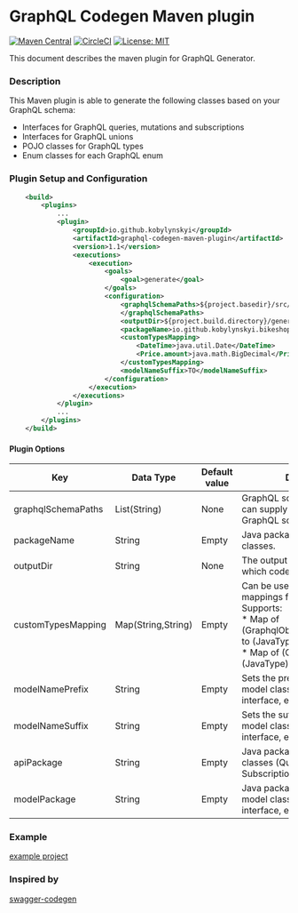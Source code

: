 # GraphQL Codegen Maven plugin #

[![Maven Central](https://maven-badges.herokuapp.com/maven-central/io.github.kobylynskyi/graphql-codegen-maven-plugin/badge.svg)](https://maven-badges.herokuapp.com/maven-central/io.github.kobylynskyi/graphql-codegen-maven-plugin)
[![CircleCI](https://circleci.com/gh/kobylynskyi/graphql-java-codegen-maven-plugin/tree/master.svg?style=svg)](https://circleci.com/gh/kobylynskyi/graphql-java-codegen-maven-plugin/tree/master)
[![License: MIT](https://img.shields.io/badge/License-MIT-yellow.svg)](https://opensource.org/licenses/MIT)

This document describes the maven plugin for GraphQL Generator.

### Description

This Maven plugin is able to generate the following classes based on your GraphQL schema:
* Interfaces for GraphQL queries, mutations and subscriptions
* Interfaces for GraphQL unions
* POJO classes for GraphQL types
* Enum classes for each GraphQL enum

### Plugin Setup and Configuration

```xml
    <build>
        <plugins>
            ...
            <plugin>
                <groupId>io.github.kobylynskyi</groupId>
                <artifactId>graphql-codegen-maven-plugin</artifactId>
                <version>1.1</version>
                <executions>
                    <execution>
                        <goals>
                            <goal>generate</goal>
                        </goals>
                        <configuration>
                            <graphqlSchemaPaths>${project.basedir}/src/main/resources/schema.graphqls
                            </graphqlSchemaPaths>
                            <outputDir>${project.build.directory}/generated-sources/graphql</outputDir>
                            <packageName>io.github.kobylynskyi.bikeshop.graphql.model</packageName>
                            <customTypesMapping>
                                <DateTime>java.util.Date</DateTime>
                                <Price.amount>java.math.BigDecimal</Price.amount>
                            </customTypesMapping>
                            <modelNameSuffix>TO</modelNameSuffix>
                        </configuration>
                    </execution>
                </executions>
            </plugin>
            ...
        </plugins>
    </build>
```


#### Plugin Options

| Key                     | Data Type          | Default value | Description |
| ----------------------- | ------------------ | ------------- | ----------- |
| graphqlSchemaPaths      | List(String)       | None          | GraphQL schema locations. You can supply multiple paths to GraphQL schemas. |
| packageName             | String             | Empty         | Java package for generated classes. |
| outputDir               | String             | None          | The output target directory into which code will be generated. |
| customTypesMapping      | Map(String,String) | Empty         | Can be used to supply custom mappings for scalars. <br/> Supports:<br/> * Map of (GraphqlObjectName.fieldName) to (JavaType) <br/> * Map of (GraphqlType) to (JavaType) |
| modelNamePrefix         | String             | Empty         | Sets the prefix for GraphQL model classes (type, input, interface, enum, union). |
| modelNameSuffix         | String             | Empty         | Sets the suffix for GraphQL model classes (type, input, interface, enum, union). |
| apiPackage              | String             | Empty         | Java package for generated api classes (Query, Mutation, Subscription). |
| modelPackage            | String             | Empty         | Java package for generated model classes (type, input, interface, enum, union). |


### Example

[example project](example)


### Inspired by
[swagger-codegen](https://github.com/swagger-api/swagger-codegen)

